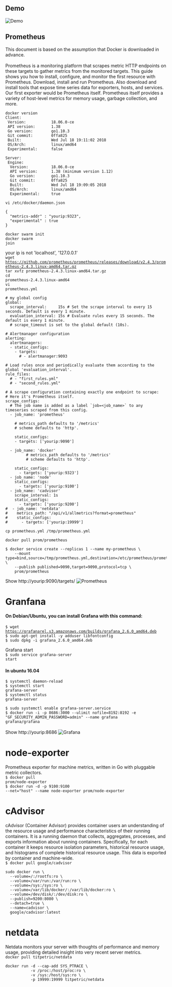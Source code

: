 ## Demo
![Demo](./Image/Final.jpg)

## Prometheus

This document is based on the assumption that Docker is downloaded in advance.</br>
</br>
Prometheus is a monitoring platform that scrapes metric HTTP endpoints on these targets to gather metrics from the monitored targets. This guide shows you how to install, configure, and monitor the first resource with Prometheus. Download, install and run Prometheus. Also download and install tools that expose time series data for exporters, hosts, and services. Our first exporter would be Prometheus itself. Prometheus itself provides a variety of host-level metrics for memory usage, garbage collection, and more.</br>

```
docker version
Client:
 Version:           18.06.0-ce
 API version:       1.38
 Go version:        go1.10.3
 Git commit:        0ffa825
 Built:             Wed Jul 18 19:11:02 2018
 OS/Arch:           linux/amd64
 Experimental:      false

Server:
 Engine:
  Version:          18.06.0-ce
  API version:      1.38 (minimum version 1.12)
  Go version:       go1.10.3
  Git commit:       0ffa825
  Built:            Wed Jul 18 19:09:05 2018
  OS/Arch:          linux/amd64
  Experimental:     true

```
<code>vi /etc/docker/daemon.json</code></br>
```
{
  "metrics-addr" : "yourip:9323",
  "experimental" : true
}
```
<code>docker swarm init</code></br>
<code>docker swarm join</code></br>

your ip is not 'localhost', '127.0.0.1'</br>
<code>wget https://github.com/prometheus/prometheus/releases/download/v2.4.3/prometheus-2.4.3.linux-amd64.tar.gz</code></br>
<code>tar xvfz prometheus-2.4.3.linux-amd64.tar.gz</code></br>
<code>cd prometheus-2.4.3.linux-amd64</code></br>
<code>vi prometheus.yml</code></br>
```
# my global config
global:
  scrape_interval:     15s # Set the scrape interval to every 15 seconds. Default is every 1 minute.
  evaluation_interval: 15s # Evaluate rules every 15 seconds. The default is every 1 minute.
  # scrape_timeout is set to the global default (10s).

# Alertmanager configuration
alerting:
  alertmanagers:
  - static_configs:
    - targets:
      # - alertmanager:9093

# Load rules once and periodically evaluate them according to the global 'evaluation_interval'.
rule_files:
  # - "first_rules.yml"
  # - "second_rules.yml"

# A scrape configuration containing exactly one endpoint to scrape:
# Here it's Prometheus itself.
scrape_configs:
  # The job name is added as a label `job=<job_name>` to any timeseries scraped from this config.
  - job_name: 'prometheus'

    # metrics_path defaults to '/metrics'
    # scheme defaults to 'http'.

    static_configs:
    - targets: ['yourip:9090']

  - job_name: 'docker'
         # metrics_path defaults to '/metrics'
         # scheme defaults to 'http'.

    static_configs:
      - targets: ['yourip:9323']
  - job_name: 'node'
    static_configs:
      - targets: ['yourip:9100']
  - job_name: 'cadvisor'
    scrape_interval: 1s
    static_configs:
      - targets: ['yourip:9200']
#  - job_name: 'netdata'
#    metrics_path: "/api/v1/allmetrics?format=prometheus"
#    static_configs:
#      - targets: ['yourip:19999']

```
<code>cp prometheus.yml /tmp/prometheus.yml</code></br>

<code>docker pull prom/prometheus</code></br>

```
$ docker service create --replicas 1 --name my-prometheus \
    --mount type=bind,source=/tmp/prometheus.yml,destination=/etc/prometheus/prometheus.yml \
    --publish published=9090,target=9090,protocol=tcp \
    prom/prometheus
 ```
  Show http://yourip:9090/targets/
 ![Prometheus](./Image/graph.PNG)
 
# Granfana
#### On Debian/Ubuntu, you can install Grafana with this command: </br>
  <code>$ wget https://grafanarel.s3.amazonaws.com/builds/grafana_2.6.0_amd64.deb</code></br>
  <code>$ sudo apt-get install -y adduser libfontconfig</code></br>
  <code>$ sudo dpkg -i grafana_2.6.0_amd64.deb</code></br>

Grafana start</br>
  <code>$ sudo service grafana-server start</code></br>
  
#### In ubuntu 16.04</br>
  <code>$ systemctl daemon-reload</code></br>
  <code>$ systemctl start grafana-server</code></br>
  <code>$ systemctl status grafana-server</code></br>
  
  <code>$ sudo systemctl enable grafana-server.service</code></br>
  <code>$ docker run -i -p 8686:3000 --ulimit nofile=8192:8192 -e "GF_SECURITY_ADMIN_PASSWORD=admin" --name grafana grafana/grafana</code></br>
</br>
 Show http://yourip:8686
 ![Grafana](./Image/grafana.PNG)

 # node-exporter
 Prometheus exporter for machine metrics, written in Go with pluggable metric
collectors.</br>
  <code>$ docker pull prom/node-exporter</code></br>
  <code>$ docker run -d -p 9100:9100 --net="host" --name node-exporter prom/node-exporter </code></br>
 

 # cAdvisor
 cAdvisor (Container Advisor) provides container users an understanding of the resource usage and performance characteristics of their running containers. It is a running daemon that collects, aggregates, processes, and exports information about running containers. Specifically, for each container it keeps resource isolation parameters, historical resource usage, and histograms of complete historical resource usage. This data is exported by container and machine-wide.</br>
  <code>$ docker pull google/cadvisor</code></br>
```
sudo docker run \
  --volume=/:/rootfs:ro \
  --volume=/var/run:/var/run:ro \
  --volume=/sys:/sys:ro \
  --volume=/var/lib/docker/:/var/lib/docker:ro \
  --volume=/dev/disk/:/dev/disk:ro \
  --publish=9200:8080 \
  --detach=true \
  --name=cadvisor \
  google/cadvisor:latest
```

# netdata
Netdata monitors your server with thoughts of performance and memory usage, providing detailed insight into very recent server metrics.</br>
<code>docker pull titpetric/netdata</code></br>
```
docker run -d --cap-add SYS_PTRACE \
           -v /proc:/host/proc:ro \
           -v /sys:/host/sys:ro \
           -p 19999:19999 titpetric/netdata
```
